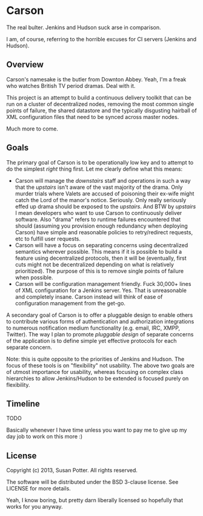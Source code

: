 # Carson

The real bulter. Jenkins and Hudson suck arse in comparison.

I am, of course, referring to the horrible excuses for CI servers (Jenkins
and Hudson).

## Overview

Carson's namesake is the butler from Downton Abbey. Yeah, I'm a freak who
watches British TV period dramas. Deal with it.

This project is an attempt to build a continuous delivery toolkit that can
be run on a cluster of decentralized nodes, removing the most common single
points of failure, the shared datastore and the typically disgusting hairball
of XML configuration files that need to be synced across master nodes.

Much more to come.

## Goals

The primary goal of Carson is to be operationally low key and to attempt to
do the simplest _right_ thing first. Let me clearly define what this means:

* Carson will manage the _downstairs_ staff and operations in such a way that
the _upstairs_ isn't aware of the vast majority of the drama. Only murder
trials where Valets are accused of poisoning their ex-wife might catch the
Lord of the manor's notice. Seriously. Only really seriously effed up drama
should be exposed to the _upstairs_. And BTW by _upstairs_ I mean developers
who want to use Carson to continuously deliver software. Also "drama" refers
to runtime failures encountered that should (assuming you provision enough
redundancy when deploying Carson) have simple and reasonable policies to
retry/redirect requests, etc to fulfill user requests.
* Carson will have a focus on separating concerns using decentralized
semantics wherever possible. This means if it is possible to build a feature
using decentralized protocols, then it will be (eventually, first cuts might
not be decentralized depending on what is relatively prioritized). The
purpose of this is to remove single points of failure when possible.
* Carson will be configuration management friendly. Fuck 30,000+ lines of
XML configuration for a Jenkins server. Yes. That is unreasonable and
completely insane. Carson instead will think of ease of configuration
management from the get-go.

A secondary goal of Carson is to offer a pluggable design to enable others
to contribute various forms of authentication and authorization integrations
to numerous notification medium functionality (e.g. email, IRC, XMPP,
Twitter). The way I plan to promote _pluggable design_ of separate
concerns of the application is to define simple yet effective protocols for
each separate concern.

Note: this is quite opposite to the priorities of Jenkins and Hudson. The
focus of these tools is on "flexibility" not usability. The above two goals
are of utmost importance for usability, whereas focusing on complex class
hierarchies to allow Jenkins/Hudson to be extended is focused purely on
flexibility.

## Timeline

TODO

Basically whenever I have time unless you want to pay me to give up my day
job to work on this more :)

## License

Copyright (c) 2013, Susan Potter. All rights reserved.

The software will be distributed under the BSD 3-clause license. See LICENSE
for more details.

Yeah, I know boring, but pretty darn liberally licensed so hopefully that
works for you anyway.

